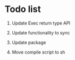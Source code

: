 # Todo list

1. Update Exec return type API

2. Update functionality to sync

3. Update package

4. Move compile script to sh
